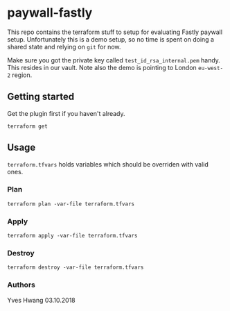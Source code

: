 # paywall-fastly

This repo contains the terraform stuff to setup for evaluating Fastly paywall setup. Unfortunately this is a demo setup, so no time is spent on doing a shared state and relying on `git` for now.

Make sure you got the private key called `test_id_rsa_internal.pem` handy. This resides in our vault. Note also the demo is pointing to London `eu-west-2` region.

## Getting started
Get the plugin first if you haven't already.

```
terraform get
```

## Usage

`terraform.tfvars` holds variables which should be overriden with valid ones.

### Plan

```
terraform plan -var-file terraform.tfvars
```

### Apply

```
terraform apply -var-file terraform.tfvars
```

### Destroy

```
terraform destroy -var-file terraform.tfvars
```

### Authors
Yves Hwang
03.10.2018
